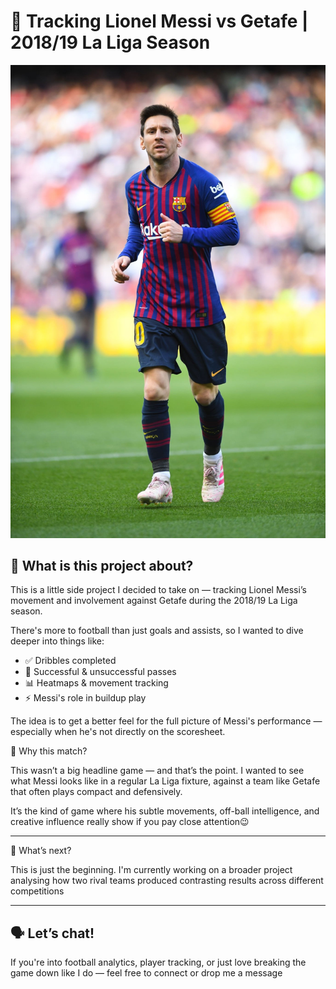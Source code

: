 # 🐐 Tracking Lionel Messi vs Getafe | 2018/19 La Liga Season

![image alt](https://github.com/Siphe247/Lionel-Messi-Heatmap/blob/f14cf501b378deafa256c42d1feda346e0041819/Lionel%20Messi%20vs%20Getafe.jpeg)


## 📌 What is this project about?

This is a little side project I decided to take on — tracking Lionel Messi’s movement and involvement against Getafe during the 2018/19 La Liga season.

There's more to football than just goals and assists, so I wanted to dive deeper into things like:

- ✅ Dribbles completed  
- 🧠 Successful & unsuccessful passes 
- 📊 Heatmaps & movement tracking  
- ⚡ Messi's role in buildup play  

The idea is to get a better feel for the full picture of Messi's performance — especially when he's not directly on the scoresheet.


💭 Why this match?

This wasn’t a big headline game — and that’s the point. I wanted to see what Messi looks like in a regular La Liga fixture, against a team like Getafe that often plays compact and defensively.

It’s the kind of game where his subtle movements, off-ball intelligence, and creative influence really show if you pay close attention😉

---

🚀 What’s next?

This is just the beginning. I'm currently working on a broader project analysing how two rival teams produced contrasting results across different competitions

---

## 🗣️ Let’s chat!

If you're into football analytics, player tracking, or just love breaking the game down like I do — feel free to connect or drop me a message
